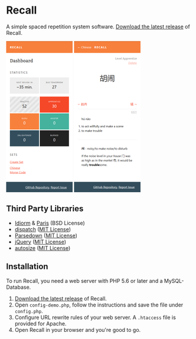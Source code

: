 # Recall

A simple spaced repetition system software. [Download the latest release](https://github.com/yishn/Recall/releases/latest) of Recall.

<img src="screenshot1.png" alt="Dashboard" width="180" /> <img src="screenshot2.png" alt="Vocabulary page" width="180" />

## Third Party Libraries

* [Idiorm](https://github.com/j4mie/idiorm) & [Paris](https://github.com/j4mie/paris) (BSD License)
* [dispatch](https://github.com/noodlehaus/dispatch) ([MIT License](http://noodlehaus.mit-license.org/))
* [Parsedown](http://parsedown.org/) ([MIT License](https://github.com/erusev/parsedown/blob/master/LICENSE.txt))
* [jQuery](http://jquery.com/) ([MIT License](https://jquery.org/license/))
* [autosize](https://github.com/jackmoore/autosize) ([MIT License](https://github.com/jackmoore/autosize/blob/master/LICENSE.md))

## Installation

To run Recall, you need a web server with PHP 5.6 or later and a MySQL-Database.

1. [Download the latest release](https://github.com/yishn/Recall/releases/latest) of Recall.
2. Open `config-demo.php`, follow the instructions and save the file under `config.php`.
3. Configure URL rewrite rules of your web server. A `.htaccess` file is provided for Apache.
4. Open Recall in your browser and you're good to go.
